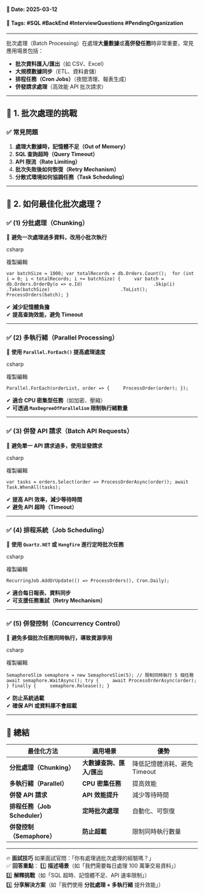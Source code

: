 #### 📅 **Date**: 2025-03-12

#### 🔖 **Tags**: #SQL #BackEnd #InterviewQuestions #PendingOrganization

---

批次處理（Batch Processing）在處理**大量數據**或**高併發任務**時非常重要，常見應用場景包括：

- **批次資料匯入/匯出**（如 CSV、Excel）
- **大規模數據同步**（ETL、資料倉儲）
- **排程任務（Cron Jobs）**（夜間清理、報表生成）
- **併發請求處理**（高效能 API 批次請求）

---

## **📍 1. 批次處理的挑戰**

### **✅ 常見問題**

1. **處理大數據時，記憶體不足（Out of Memory）**
2. **SQL 查詢超時（Query Timeout）**
3. **API 限流（Rate Limiting）**
4. **批次失敗後如何恢復（Retry Mechanism）**
5. **分散式環境如何協調任務（Task Scheduling）**

---

## **📍 2. 如何最佳化批次處理？**

### **✅ (1) 分批處理（Chunking）**

📌 **避免一次處理過多資料，改用小批次執行**

csharp

複製編輯

`var batchSize = 1000; var totalRecords = db.Orders.Count();  for (int i = 0; i < totalRecords; i += batchSize) {     var batch = db.Orders.OrderBy(o => o.Id)                          .Skip(i)                          .Take(batchSize)                          .ToList();     ProcessOrders(batch); }`

✔ **減少記憶體負擔**  
✔ **提高查詢效能，避免 Timeout**

---

### **✅ (2) 多執行緒（Parallel Processing）**

📌 **使用 `Parallel.ForEach()` 提高處理速度**

csharp

複製編輯

`Parallel.ForEach(orderList, order => {     ProcessOrder(order); });`

✔ **適合 CPU 密集型任務**（如加密、壓縮）  
✔ **可透過 `MaxDegreeOfParallelism` 限制執行緒數量**

---

### **✅ (3) 併發 API 請求（Batch API Requests）**

📌 **避免單一 API 請求過多，使用並發請求**

csharp

複製編輯

`var tasks = orders.Select(order => ProcessOrderAsync(order)); await Task.WhenAll(tasks);`

✔ **提高 API 效率，減少等待時間**  
✔ **避免 API 超時（Timeout）**

---

### **✅ (4) 排程系統（Job Scheduling）**

📌 **使用 `Quartz.NET` 或 `Hangfire` 進行定時批次任務**

csharp

複製編輯

`RecurringJob.AddOrUpdate(() => ProcessOrders(), Cron.Daily);`

✔ **適合每日報表、資料同步**  
✔ **可支援任務重試（Retry Mechanism）**

---

### **✅ (5) 併發控制（Concurrency Control）**

📌 **避免多個批次任務同時執行，導致資源爭用**

csharp

複製編輯

`SemaphoreSlim semaphore = new SemaphoreSlim(5); // 限制同時執行 5 個任務 await semaphore.WaitAsync(); try {     await ProcessOrderAsync(order); } finally {     semaphore.Release(); }`

✔ **防止系統過載**  
✔ **確保 API 或資料庫不會超載**

---

## **📌 總結**

|**最佳化方法**|**適用場景**|**優勢**|
|---|---|---|
|**分批處理（Chunking）**|**大數據查詢、匯入/匯出**|降低記憶體消耗、避免 Timeout|
|**多執行緒（Parallel）**|**CPU 密集任務**|提高效能|
|**併發 API 請求**|**API 效能提升**|減少等待時間|
|**排程任務（Job Scheduler）**|**定時批次處理**|自動化、可恢復|
|**併發控制（Semaphore）**|**防止超載**|限制同時執行數量|

---

🔥 **面試技巧** 如果面試官問：「你有處理過批次處理的經驗嗎？」  
✅ **回答重點**： 1️⃣ **描述場景**（如「我們需要每日處理 100 萬筆交易資料」）  
2️⃣ **解釋挑戰**（如「SQL 超時、記憶體不足、API 速率限制」）  
3️⃣ **分享解決方案**（如「我們使用 **分批處理 + 多執行緒** 提升效能」）